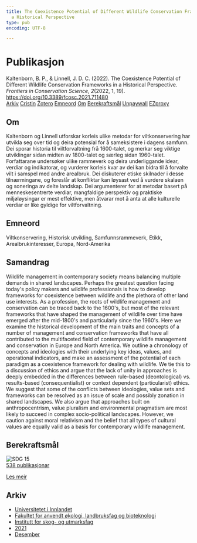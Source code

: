 ```yaml
---
title: The Coexistence Potential of Different Wildlife Conservation Frameworks in
  a Historical Perspective
type: pub
encoding: UTF-8

---
```

<h1>Publikasjon</h1>
<article id="csl-bib-container-5K583HD6" class="csl-bib-container">
  <div class="csl-bib-body"> <div class="csl-entry">Kaltenborn, B. P., &#38; Linnell, J. D. C. (2022). The Coexistence Potential of Different Wildlife Conservation Frameworks in a Historical Perspective. <i>Frontiers in Conservation Science</i>, <i>2</i>(2022, 1, 19). <a href="https://doi.org/10.3389/fcosc.2021.711480">https://doi.org/10.3389/fcosc.2021.711480</a></div> </div>
  <div class="csl-bib-buttons">
    <a href="#taxonomy-article-5K583HD6" alt="archive" class="csl-bib-button">Arkiv</a>
    <a href="https://app.cristin.no/results/show.jsf?id=1967216" alt="Cristin" class="csl-bib-button">Cristin</a>
    <a href="http://zotero.org/groups/5881554/items/5K583HD6" alt="Zotero" class="csl-bib-button">Zotero</a>
    <a href="#keywords-article-5K583HD6" alt="keywords" class="csl-bib-button">Emneord</a>
    <a href="#about-article-5K583HD6" alt="about_pub" class="csl-bib-button">Om</a>
    <a href="#sdg-article-5K583HD6" alt="sdg" class="csl-bib-button">Berekraftsmål</a>
    <a href="https://www.frontiersin.org/articles/10.3389/fcosc.2021.711480/pdf" alt="Unpaywall" class="csl-bib-button">Unpaywall</a>
    <a href="https://www.frontiersin.org/articles/10.3389/fcosc.2021.711480/pdf" alt="EZproxy" class="csl-bib-button">EZproxy</a>
  </div>
  <div id="csl-bib-meta-container-5K583HD6"></div>
</article>
<div id="csl-bib-meta-5K583HD6" class="csl-bib-meta">
  <article id="about-article-5K583HD6" class="about_pub-article">
    <h1>Om</h1>
    Kaltenborn og Linnell utforskar korleis ulike metodar for viltkonservering har utvikla seg over tid og deira potensial for å sameksistere i dagens samfunn. Dei sporar historia til viltforvaltning frå 1600-talet, og merkar seg viktige utviklingar sidan midten av 1800-talet og særleg sidan 1960-talet. Forfattarane undersøker ulike rammeverk og deira underliggande idear, verdiar og indikatorar, og vurderer korleis kvar av dei kan bidra til å forvalte vilt i samspel med andre arealbruk. Dei diskuterer etiske skilnader i desse tilnærmingane, og foreslår at konfliktar kan løysast ved å vurdere skalaen og soneringa av delte landskap. Dei argumenterer for at metodar basert på menneskesentrerte verdiar, mangfaldige perspektiv og praktiske miljøløysingar er mest effektive, men åtvarar mot å anta at alle kulturelle verdiar er like gyldige for viltforvaltning.
  </article>
  <article id="keywords-article-5K583HD6" class="keywords-article">
    <h1>Emneord</h1>
    Viltkonservering, Historisk utvikling, Samfunnsrammeverk, Etikk, Arealbrukinteresser, Europa, Nord-Amerika
  </article>
  <article id="abstract-article-5K583HD6" class="abstract-article">
    <h1>Samandrag</h1>
    Wildlife management in contemporary society means balancing multiple demands in shared landscapes. Perhaps the greatest question facing today's policy makers and wildlife professionals is how to develop frameworks for coexistence between wildlife and the plethora of other land use interests. As a profession, the roots of wildlife management and conservation can be traced back to the 1600's, but most of the relevant frameworks that have shaped the management of wildlife over time have emerged after the mid-1800's and particularly since the 1960's. Here we examine the historical development of the main traits and concepts of a number of management and conservation frameworks that have all contributed to the multifaceted field of contemporary wildlife management and conservation in Europe and North America. We outline a chronology of concepts and ideologies with their underlying key ideas, values, and operational indicators, and make an assessment of the potential of each paradigm as a coexistence framework for dealing with wildlife. We tie this to a discussion of ethics and argue that the lack of unity in approaches is deeply embedded in the differences between rule-based (deontological) vs. results-based (consequentialist) or context dependent (particularist) ethics. We suggest that some of the conflicts between ideologies, value sets and frameworks can be resolved as an issue of scale and possibly zonation in shared landscapes. We also argue that approaches built on anthropocentrism, value pluralism and environmental pragmatism are most likely to succeed in complex socio-political landscapes. However, we caution against moral relativism and the belief that all types of cultural values are equally valid as a basis for contemporary wildlife management.
  </article>
  <article id="sdg-article-5K583HD6" class="sdg-article">
    <h1>Berekraftsmål</h1>
    <div class="sdg-container"><div id="sdg15" class="sdg">
        <img src="{{< params subfolder >}}images/sdg/sdg15_nn.png" class="image" alt="SDG 15">
        <div class="sdg-overlay">
          <a href="{{< params subfolder >}}nn/archive/?sdg=15#archive" class="sdg-publication-count"><span>538</span> publikasjonar</a>
          <p><a href="https://fn.no/om-fn/fns-baerekraftsmaal/livet-paa-land?lang=nno-NO" class="sdg-read-more">Les meir</a></p>
        </div>
      </div></div>
  </article>
  <article id="taxonomy-article-5K583HD6" class="taxonomy-article">
    <h1>Arkiv</h1>
    <ul>
      <li><a href="{{< params subfolder >}}nn/archive/?key=3DCRN523">Universitetet i Innlandet</a></li>
      <li><a href="{{< params subfolder >}}nn/archive/?key=T77LXH6D">Fakultet for anvendt økologi, landbruksfag og bioteknologi</a></li>
      <li><a href="{{< params subfolder >}}nn/archive/?key=7TRARPE3">Institutt for skog- og utmarksfag</a></li>
      <li><a href="{{< params subfolder >}}nn/archive/?key=5LT6Q2XL">2021</a></li>
      <li><a href="{{< params subfolder >}}nn/archive/?key=VP7B3HEJ">Desember</a></li>
    </ul>
  </article>
</div>
